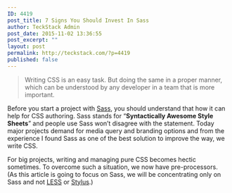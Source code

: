 ```yaml
---
ID: 4419
post_title: 7 Signs You Should Invest In Sass
author: TeckStack Admin
post_date: 2015-11-02 13:36:55
post_excerpt: ""
layout: post
permalink: http://teckstack.com/?p=4419
published: false
---
```

<blockquote>Writing CSS is an easy task. But doing the same in a proper manner, which can be understood by any developer in a team that is more important.</blockquote>
Before you start a project with <a href="http://sass-lang.com/" target="_blank">Sass</a>, you should understand that how it can help for CSS authoring. Sass stands for “<strong>Syntactically Awesome Style Sheets</strong>” and people use Sass won’t disagree with the statement. Today major projects demand for media query and branding options and from the experience I found Sass as one of the best solution to improve the way, we write CSS.

For big projects, writing and managing pure CSS becomes hectic sometimes. To overcome such a situation, we now have pre-processors. (As this article is going to focus on Sass, we will be concentrating only on Sass and not <a href="http://lesscss.org/" target="_blank">LESS</a> or <a href="https://learnboost.github.io/stylus/" target="_blank">Stylus</a>.)

&nbsp;